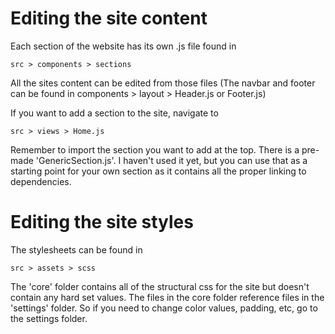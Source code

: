 # Editing the site content

Each section of the website has its own .js file found in
```
src > components > sections
```
All the sites content can be edited from those files (The navbar and footer can be found in components > layout > Header.js or Footer.js)

If you want to add a section to the site, navigate to
```
src > views > Home.js
```
Remember to import the section you want to add at the top.
There is a pre-made 'GenericSection.js'. I haven't used it yet, but you can use that as a starting point for your own section as it contains all the proper linking to dependencies.

# Editing the site styles

The stylesheets can be found in
```
src > assets > scss
```
The 'core' folder contains all of the structural css for the site but doesn't contain any hard set values. The files in the core folder reference files in the 'settings' folder. So if you need to change color values, padding, etc, go to the settings folder.


